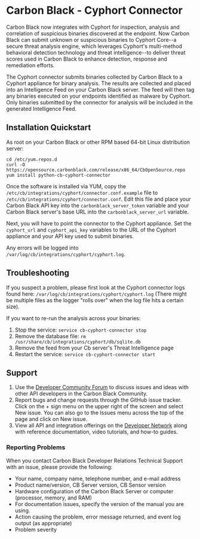 # Carbon Black - Cyphort Connector

Carbon Black now integrates with Cyphort for inspection, analysis and correlation of
suspicious binaries discovered at the endpoint. Now Carbon Black can submit unknown or
suspicious binaries to Cyphort Core--a secure threat analysis engine, which leverages
Cyphort's multi-method behavioral detection technology and threat intelligence--to
deliver threat scores used in Carbon Black to enhance detection, response and remediation
efforts.

The Cyphort connector submits binaries collected by Carbon Black to a Cyphort
appliance for binary analysis. The results are collected and placed into an Intelligence
Feed on your Carbon Black server. The feed will then tag any binaries executed on your
endpoints identified as malware by Cyphort. Only binaries submitted by the connector
for analysis will be included in the generated Intelligence Feed.

## Installation Quickstart

As root on your Carbon Black or other RPM based 64-bit Linux distribution server:
```
cd /etc/yum.repos.d
curl -O https://opensource.carbonblack.com/release/x86_64/CbOpenSource.repo
yum install python-cb-cyphort-connector
```

Once the software is installed via YUM, copy the `/etc/cb/integrations/cyphort/connector.conf.example` file to 
`/etc/cb/integrations/cyphort/connector.conf`. Edit this file and place your Carbon Black API key into the 
`carbonblack_server_token` variable and your Carbon Black server's base URL into the `carbonblack_server_url` variable.

Next, you will have to point the connector to the Cyphort appliance. Set the `cyphort_url` and `cyphort_api_key`
variables to the URL of the Cyphort appliance and your API key used to submit binaries.

Any errors will be logged into `/var/log/cb/integrations/cyphort/cyphort.log`.

## Troubleshooting

If you suspect a problem, please first look at the Cyphort connector logs found here: 
`/var/log/cb/integrations/cyphort/cyphort.log`
(There might be multiple files as the logger "rolls over" when the log file hits a certain size).

If you want to re-run the analysis across your binaries:

1. Stop the service: `service cb-cyphort-connector stop`
2. Remove the database file: `rm /usr/share/cb/integrations/cyphort/db/sqlite.db`
3. Remove the feed from your Cb server's Threat Intelligence page
4. Restart the service: `service cb-cyphort-connector start`

## Support

1. Use the [Developer Community Forum](https://community.carbonblack.com/t5/Developer-Relations/bd-p/developer-relations) to discuss issues and ideas with other API developers in the Carbon Black Community.
2. Report bugs and change requests through the GitHub issue tracker. Click on the + sign menu on the upper right of the screen and select New issue. You can also go to the Issues menu across the top of the page and click on New issue.
3. View all API and integration offerings on the [Developer Network](https://developer.carbonblack.com/) along with reference documentation, video tutorials, and how-to guides.

### Reporting Problems

When you contact Carbon Black Developer Relations Technical Support with an issue, please provide the following:

* Your name, company name, telephone number, and e-mail address
* Product name/version, CB Server version, CB Sensor version
* Hardware configuration of the Carbon Black Server or computer (processor, memory, and RAM) 
* For documentation issues, specify the version of the manual you are using. 
* Action causing the problem, error message returned, and event log output (as appropriate) 
* Problem severity
